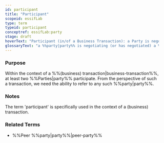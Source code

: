 ```yaml
---
id: participant
title: "Participant"
scopeid: essifLab
type: term
typeid: participant
conceptref: essifLab:party
stage: draft
hoverText: "Participant (in/of a Business Transaction): a Party is negotiating (or has negotiated) a Business Transaction Agreement."
glossaryText: "a %%party|party%% is negotiating (or has negotiated) a %%business transaction agreement|business-transaction-agreement%%."
---
```


### Purpose
<!--State the purpose(s) for which it is necessary (or at least: desirable) to define <New Term>.-->
Within the context of a %%(business) transaction|business-transaction%%, at least two %%Parties|party%% participate. From the perspective of such a transaction, we need the ability to refer to any such %%party|party%%.

### Notes
<!--Usually, the meaning of a term will not be _exactly_ the same as that of the concept to which it refers. Often, there are slight differences in meaning, or the term may emphasize specific characteristics of the concept, so as to accommodate specific needs of the scope in which it is defined. Please describe such deviations/emphasized characteristics in this section, and which needs that helps accommodate.-->
The term 'participant' is specifically used in the context of a (business) transaction.

### Related Terms
- %%Peer %%party|party%%|peer-party%%